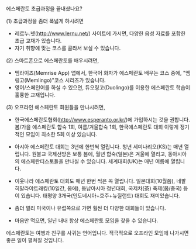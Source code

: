 에스페란토 초급과정을 끝내셨나요?


(1) 초급과정을 좀더 폭넓게 하시려면

- 레르누.넷(http://www.lernu.net/) 사이트에 가시면, 다양한 음성 자료를 포함한 초급 교재가 있습니다.
- 자기 취향에 맞는 코스를 골라서 보실 수 있습니다.

(2) 스마트폰으로 에스페란토를 배우시려면,

- 멤라이즈(Memrise App) 앱에서, 한국어 화자가 에스페란토 배우는 코스 중에, "멤링고(Memlingo)"코스 시리즈가 있습니다.
- 영어/스페인어를 하실 수 있으면, 듀오링고(Duolingo)를 이용한 에스페란토 학습이 훌륭한 교재입니다.
    
(3) 오프라인 에스페란토 회원들을 만나시려면,

- 한국에스페란토협회(http://www.esperanto.or.kr/)에 가입하시는 것을 권합니다.
      봄/가을 에스페란토 합숙 1회, 여름/겨울합숙 1회, 한국에스페란토 대회 이렇게 정기적인 모임이 최소한 5회 이상 있습니다.
 
- 아시아 에스페란토 대회는 3년에 한번씩 열립니다.
      청년 세미나리오(KS)는 매년 열립니다.
      원불교 국제선방은 보통 봄에, 월년 합숙(일본)은 겨울에 열리고, 동아시아의 에스페란티스토들을 만나실 수 있습니다.
      세계대회(UK)는 매년 여름에 열립니다.
      
- 이웃나라 에스페란토 대회도 매년 한번 씩은 꼭 열립니다.
      일본대회(10월쯤), 네팔 히말라야트래킹(10일간, 봄에), 동남아시아 청년대회, 국제차(茶) 축제(봄/중국) 등이 있습니다.
      태평양 3개국(인도네시아+호주+뉴질랜드) 대회도 재미있습니다.
      
- 좀더 멀리 미국이나 유럽쪽으로 가면 훨씬 더 다양한 대회들이 있습니다.
    
- 마음만 먹으면, 일년 내내 항상 에스페란토 모임을 찾을 수 있습니다.
 
에스페란토는 여행과 친구를 사귀는 언어입니다.
적극적으로 오프라인 모임에 나가시면 좋은 일이 펼쳐질 것입니다.     
